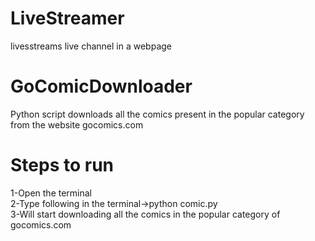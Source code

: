 # LiveStreamer
livesstreams live channel in a webpage
# GoComicDownloader
Python script downloads all the  comics present in the popular category from the website gocomics.com
# Steps to run
1-Open the terminal<br />
2-Type following in the terminal->python comic.py <br />
3-Will start downloading all the comics in the popular category of gocomics.com <br />

